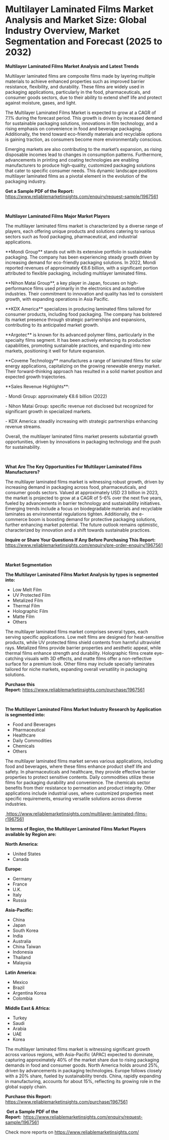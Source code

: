 <p><h1>Multilayer Laminated Films Market Analysis and Market Size: Global Industry Overview, Market Segmentation and Forecast (2025 to 2032)</h1></p><p><strong>Multilayer Laminated Films Market Analysis and Latest Trends</strong></p>
<p><p>Multilayer laminated films are composite films made by layering multiple materials to achieve enhanced properties such as improved barrier resistance, flexibility, and durability. These films are widely used in packaging applications, particularly in the food, pharmaceuticals, and consumer goods sectors, due to their ability to extend shelf life and protect against moisture, gases, and light.</p><p>The Multilayer Laminated Films Market is expected to grow at a CAGR of 7.1% during the forecast period. This growth is driven by increased demand for sustainable packaging solutions, innovations in film technology, and a rising emphasis on convenience in food and beverage packaging. Additionally, the trend toward eco-friendly materials and recyclable options is gaining traction, as consumers become more environmentally conscious.</p><p>Emerging markets are also contributing to the market’s expansion, as rising disposable incomes lead to changes in consumption patterns. Furthermore, advancements in printing and coating technologies are enabling manufacturers to produce high-quality, customized packaging solutions that cater to specific consumer needs. This dynamic landscape positions multilayer laminated films as a pivotal element in the evolution of the packaging industry.</p></p>
<p><strong>Get a Sample PDF of the Report:&nbsp;</strong> <a href="https://www.reliablemarketinsights.com/enquiry/request-sample/1967561?utm_campaign=3531&utm_medium=2&utm_source=Github&utm_content=ia&utm_term=01042025&utm_id=multilayer-laminated-films">https://www.reliablemarketinsights.com/enquiry/request-sample/1967561</a></p>
<p>&nbsp;</p>
<p><strong>Multilayer Laminated Films Major Market Players</strong></p>
<p><p>The multilayer laminated films market is characterized by a diverse range of players, each offering unique products and solutions catering to various sectors such as food packaging, pharmaceutical, and industrial applications.</p><p>**Mondi Group** stands out with its extensive portfolio in sustainable packaging. The company has been experiencing steady growth driven by increasing demand for eco-friendly packaging solutions. In 2022, Mondi reported revenues of approximately €8.6 billion, with a significant portion attributed to flexible packaging, including multilayer laminated films.</p><p>**Nihon Matai Group**, a key player in Japan, focuses on high-performance films used primarily in the electronics and automotive industries. Their commitment to innovation and quality has led to consistent growth, with expanding operations in Asia Pacific.</p><p>**KDX America** specializes in producing laminated films tailored for consumer products, including food packaging. The company has bolstered its market presence through strategic partnerships and expansions, contributing to its anticipated market growth.</p><p>**Argotec** is known for its advanced polymer films, particularly in the specialty films segment. It has been actively enhancing its production capabilities, promoting sustainable practices, and expanding into new markets, positioning it well for future expansion.</p><p>**Coveme Technology** manufactures a range of laminated films for solar energy applications, capitalizing on the growing renewable energy market. Their forward-thinking approach has resulted in a solid market position and expected growth trajectories.</p><p>**Sales Revenue Highlights**: </p><p>- Mondi Group: approximately €8.6 billion (2022)</p><p>- Nihon Matai Group: specific revenue not disclosed but recognized for significant growth in specialized markets.</p><p>- KDX America: steadily increasing with strategic partnerships enhancing revenue streams.</p><p>Overall, the multilayer laminated films market presents substantial growth opportunities, driven by innovations in packaging technology and the push for sustainability.</p></p>
<p>&nbsp;</p>
<p><strong>What Are The Key Opportunities For Multilayer Laminated Films Manufacturers?</strong></p>
<p><p>The multilayer laminated films market is witnessing robust growth, driven by increasing demand in packaging across food, pharmaceuticals, and consumer goods sectors. Valued at approximately USD 23 billion in 2023, the market is projected to grow at a CAGR of 5-6% over the next five years, fueled by advancements in barrier technology and sustainability initiatives. Emerging trends include a focus on biodegradable materials and recyclable laminates as environmental regulations tighten. Additionally, the e-commerce boom is boosting demand for protective packaging solutions, further enhancing market potential. The future outlook remains optimistic, characterized by innovation and a shift towards sustainable practices.</p></p>
<p><strong>Inquire or Share Your Questions If Any Before Purchasing This Report:</strong> <a href="https://www.reliablemarketinsights.com/enquiry/pre-order-enquiry/1967561?utm_campaign=3531&utm_medium=2&utm_source=Github&utm_content=ia&utm_term=01042025&utm_id=multilayer-laminated-films">https://www.reliablemarketinsights.com/enquiry/pre-order-enquiry/1967561</a></p>
<p>&nbsp;</p>
<p><strong>Market Segmentation</strong></p>
<p><strong>The Multilayer Laminated Films Market Analysis by types is segmented into:</strong></p>
<p><ul><li>Low Melt Film</li><li>UV Protected Film</li><li>Metalized Film</li><li>Thermal Film</li><li>Holographic Film</li><li>Matte Film</li><li>Others</li></ul></p>
<p><p>The multilayer laminated films market comprises several types, each serving specific applications. Low melt films are designed for heat-sensitive products, while UV protected films shield contents from harmful ultraviolet rays. Metalized films provide barrier properties and aesthetic appeal, while thermal films enhance strength and durability. Holographic films create eye-catching visuals with 3D effects, and matte films offer a non-reflective surface for a premium look. Other films may include specialty laminates tailored for niche markets, expanding overall versatility in packaging solutions.</p></p>
<p><strong>Purchase this Report:&nbsp;</strong><a href="https://www.reliablemarketinsights.com/purchase/1967561?utm_campaign=3531&utm_medium=2&utm_source=Github&utm_content=ia&utm_term=01042025&utm_id=multilayer-laminated-films">https://www.reliablemarketinsights.com/purchase/1967561</a></p>
<p>&nbsp;</p>
<p><strong>The Multilayer Laminated Films Market Industry Research by Application is segmented into:</strong></p>
<p><ul><li>Food and Beverages</li><li>Pharmaceutical</li><li>Healthcare</li><li>Daily Commodities</li><li>Chemicals</li><li>Others</li></ul></p>
<p><p>The multilayer laminated films market serves various applications, including food and beverages, where these films enhance product shelf life and safety. In pharmaceuticals and healthcare, they provide effective barrier properties to protect sensitive contents. Daily commodities utilize these films for packaging durability and convenience. The chemicals sector benefits from their resistance to permeation and product integrity. Other applications include industrial uses, where customized properties meet specific requirements, ensuring versatile solutions across diverse industries.</p></p>
<p><a href="https://www.reliablemarketinsights.com/multilayer-laminated-films-r1967561?utm_campaign=3531&utm_medium=2&utm_source=Github&utm_content=ia&utm_term=01042025&utm_id=multilayer-laminated-films">&nbsp;https://www.reliablemarketinsights.com/multilayer-laminated-films-r1967561</a></p>
<p><strong>In terms of Region, the Multilayer Laminated Films Market Players available by Region are:</strong></p>
<p>
    <p> <strong> North America: </strong>
        <ul>
            <li>United States</li>
            <li>Canada</li>
        </ul>
        </p> 
    <p> <strong> Europe: </strong>
        <ul>
            <li>Germany</li>
            <li>France</li>
            <li>U.K.</li>
            <li>Italy</li>
            <li>Russia</li>
        </ul>
        </p> 
    <p> <strong> Asia-Pacific: </strong>
        <ul>
            <li>China</li>
            <li>Japan</li>
            <li>South Korea</li>
            <li>India</li>
            <li>Australia</li>
            <li>China Taiwan</li>
            <li>Indonesia</li>
            <li>Thailand</li>
            <li>Malaysia</li>
        </ul>
        </p> 
    <p> <strong> Latin America: </strong>
        <ul>
            <li>Mexico</li>
            <li>Brazil</li>
            <li>Argentina Korea</li>
            <li>Colombia</li>
        </ul>
        </p> 
    <p> <strong> Middle East & Africa: </strong>
        <ul>
            <li>Turkey</li>
            <li>Saudi</li>
            <li>Arabia</li>
            <li>UAE</li>
            <li>Korea</li>
        </ul>
    </p>
    </p>
<p><p>The multilayer laminated films market is witnessing significant growth across various regions, with Asia-Pacific (APAC) expected to dominate, capturing approximately 40% of the market share due to rising packaging demands in food and consumer goods. North America holds around 25%, driven by advancements in packaging technologies. Europe follows closely with a 20% share, fueled by sustainability trends. China, rapidly expanding in manufacturing, accounts for about 15%, reflecting its growing role in the global supply chain.</p></p>
<p><strong>Purchase this Report: </strong><a href="https://www.reliablemarketinsights.com/purchase/1967561?utm_campaign=3531&utm_medium=2&utm_source=Github&utm_content=ia&utm_term=01042025&utm_id=multilayer-laminated-films">https://www.reliablemarketinsights.com/purchase/1967561</a></p>
<p>&nbsp;<strong>Get a Sample PDF of the Report:&nbsp;&nbsp;</strong><a href="https://www.reliablemarketinsights.com/enquiry/request-sample/1967561?utm_campaign=3531&utm_medium=2&utm_source=Github&utm_content=ia&utm_term=01042025&utm_id=multilayer-laminated-films">https://www.reliablemarketinsights.com/enquiry/request-sample/1967561</a></p>
<p><strong></strong></p>
<p>Check more reports on <a href="https://www.reliablemarketinsights.com/?utm_campaign=3531&utm_medium=2&utm_source=Github&utm_content=ia&utm_term=01042025&utm_id=multilayer-laminated-films">https://www.reliablemarketinsights.com/</a></p>